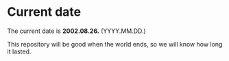 # Current date

The current date is **2002.08.26.** (YYYY.MM.DD.)

This repository will be good when the world ends, so we will know how long it lasted.